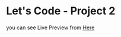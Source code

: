 # Let's Code - Project 2

you can see Live Preview from [Here](http://mzohdi.com/lets-code/project-2/)